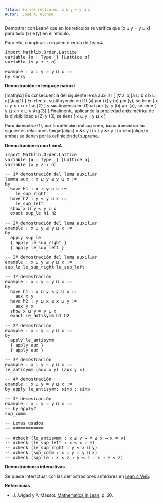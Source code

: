 ```yaml
---
Título: En los retículos, x ⊔ y = y ⊔ x
Autor:  José A. Alonso
---
```


Demostrar con Lean4 que en los retículos se verifica que
\[x ⊔ y = y ⊔ x\]
para todo \(x\) e \(y\) en el retículo.

Para ello, completar la siguiente teoría de Lean4:

<pre lang="lean">
import Mathlib.Order.Lattice
variable {α : Type _} [Lattice α]
variable (x y z : α)

example : x ⊔ y = y ⊔ x :=
by sorry
</pre>
<!--more-->

<b>Demostración en lenguaje natural</b>

[mathjax]
Es consecuencia del siguiente lema auxiliar
\[   (∀ a, b)[a ⊔ b ≤ b ⊔ a] \tag{1} \]
En efecto, sustituyendo en (1) \(a\) por \(x\) y \(b\) por \(y\), se tiene
\[   x ⊔ y ≤ y ⊔ x \tag{2} \]
y sustituyendo en (1) \(a\) por \(y\) y \(b\) por \(x\), se tiene
\[   y ⊔ x ≤ x ⊔ y \tag{3} \]
Finalmente, aplicando la propiedad antisimétrica de la divisibilidad
a (2) y (3), se tiene
\[   x ⊔ y = y ⊔ x \]

Para demostrar (1), por la definición del supremo, basta demostrar las siguientes relaciones
\begin{align}
   x &≤ y ⊔ x \\
   y &≤ y ⊔ x
\end{align}
y ambas se tienen por la definición del supremo.

<b>Demostraciones con Lean4</b>

<pre lang="lean">
import Mathlib.Order.Lattice
variable {α : Type _} [Lattice α]
variable (x y z : α)

-- 1ª demostración del lema auxiliar
lemma aux : x ⊔ y ≤ y ⊔ x :=
by
  have h1 : x ≤ y ⊔ x :=
    le_sup_right
  have h2 : y ≤ y ⊔ x :=
    le_sup_left
  show x ⊔ y ≤ y ⊔ x
  exact sup_le h1 h2

-- 2ª demostración del lema auxiliar
example : x ⊔ y ≤ y ⊔ x :=
by
  apply sup_le
  { apply le_sup_right }
  { apply le_sup_left }

-- 3ª demostración del lema auxiliar
example : x ⊔ y ≤ y ⊔ x :=
sup_le le_sup_right le_sup_left

-- 1ª demostración
example : x ⊔ y = y ⊔ x :=
by
  have h1 : x ⊔ y ≤ y ⊔ x :=
    aux x y
  have h2 : y ⊔ x ≤ x ⊔ y :=
    aux y x
  show x ⊔ y = y ⊔ x
  exact le_antisymm h1 h2

-- 2ª demostración
example : x ⊔ y = y ⊔ x :=
by
  apply le_antisymm
  { apply aux }
  { apply aux }

-- 3ª demostración
example : x ⊔ y = y ⊔ x :=
le_antisymm (aux x y) (aux y x)

-- 4ª demostración
example : x ⊔ y = y ⊔ x :=
by apply le_antisymm; simp ; simp

-- 5ª demostración
example : x ⊔ y = y ⊔ x :=
-- by apply?
sup_comm

-- Lemas usados
-- ============

-- #check (le_antisymm : x ≤ y → y ≤ x → x = y)
-- #check (le_sup_left : x ≤ x ⊔ y)
-- #check (le_sup_right : y ≤ x ⊔ y)
-- #check (sup_comm : x ⊔ y = y ⊔ x)
-- #check (sup_le : x ≤ z → y ≤ z → x ⊔ y ≤ z)
</pre>

<b>Demostraciones interactivas</b>

Se puede interactuar con las demostraciones anteriores en <a href="https://lean.math.hhu.de/#url=https://raw.githubusercontent.com/jaalonso/Calculemus2/main/src/Conmutatividad_del_supremo.lean" rel="noopener noreferrer" target="_blank">Lean 4 Web</a>.

<b>Referencias</b>

<ul>
<li> J. Avigad y P. Massot. <a href="https://bit.ly/3U4UjBk">Mathematics in Lean</a>, p. 20.</li>
</ul>
